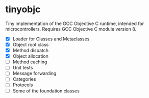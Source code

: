 # tinyobjc
Tiny implementation of the GCC Objective C runtime, intended for microcontrollers. Requires GCC Objective C module version 8.

- [x] Loader for Classes and Metaclasses
- [x] Object root class
- [x] Method dispatch
- [x] Object allocation
- [ ] Method caching
- [ ] Unit tests
- [ ] Message forwarding
- [ ] Categories
- [ ] Protocols
- [ ] Some of the foundation classes

